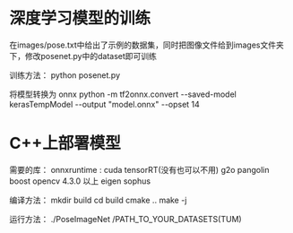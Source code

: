 # 深度学习模型的训练
在images/pose.txt中给出了示例的数据集，同时把图像文件给到images文件夹下，修改posenet.py中的dataset即可训练

训练方法：
python posenet.py

将模型转换为 onnx
python -m tf2onnx.convert --saved-model kerasTempModel --output "model.onnx" --opset 14

# C++上部署模型
需要的库：
onnxruntime : cuda tensorRT(没有也可以不用)
g2o
pangolin
boost
opencv 4.3.0 以上
eigen
sophus

编译方法：
mkdir build
cd build
cmake ..
make -j

运行方法：
./PoseImageNet /PATH_TO_YOUR_DATASETS(TUM)